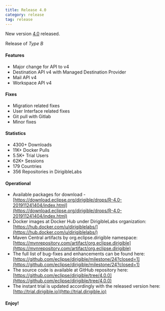 ```yaml
---
title: Release 4.0
category: release
tag: release
---
```


New version [4.0](https://download.eclipse.org/dirigible/drops/R-4.0-201911241404/index.html) released.

Release of *Type B*

#### Features

* Major change for API to v4
* Destination API v4 with Managed Destination Provider
* Mail API v4
* Workspace API v4

#### Fixes

* Migration related fixes
* User Interface related fixes
* Git pull with Gitlab
* Minor fixes

#### Statistics

* 4300+ Downloads
* 11K+ Docker Pulls
* 5.5K+ Trial Users
* 62K+ Sessions
* 179 Countries
* 356 Repositories in DirigibleLabs

#### Operational

* Available packages for download - [https://download.eclipse.org/dirigible/drops/R-4.0-201911241404/index.html](https://download.eclipse.org/dirigible/drops/R-4.0-201911241404/index.html)
* Docker images at Docker Hub under DirigibleLabs organization:	[https://hub.docker.com/u/dirigiblelabs/](https://hub.docker.com/u/dirigiblelabs/)
* Maven Central artifacts by org.eclipse.dirigible namespace: [https://mvnrepository.com/artifact/org.eclipse.dirigible](https://mvnrepository.com/artifact/org.eclipse.dirigible)
* The full list of bug-fixes and enhancements can be found here: [https://github.com/eclipse/dirigible/milestone/24?closed=1](https://github.com/eclipse/dirigible/milestone/24?closed=1)
* The source code is available at GitHub repository here: [https://github.com/eclipse/dirigible/tree/4.0.0](https://github.com/eclipse/dirigible/tree/4.0.0)
* The instant trial is updated accordingly with the released version here: [http://trial.dirigible.io](http://trial.dirigible.io)

#### Enjoy!
